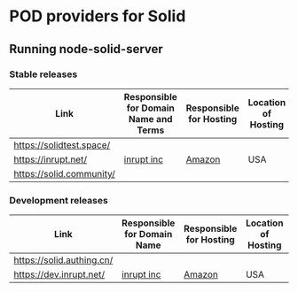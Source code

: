 # POD providers for Solid

## Running node-solid-server

### Stable releases

Link|Responsible for Domain Name and Terms|Responsible for Hosting|Location of Hosting|Solid Server Version|
|---|-------------------------------------|-----------------------|-------------------|-------------------|
|https://solidtest.space/||||
|https://inrupt.net/|[inrupt inc](https://inrupt.com/terms-of-service)|[Amazon](https://aws.amazon.com)| USA||
|https://solid.community/||||

### Development releases 

Link|Responsible for Domain Name|Responsible for Hosting|Location of Hosting|Solid Server Version|
|---|---------------------------|-----------------------|-------------------|-------------------|
|https://solid.authing.cn/||||
|https://dev.inrupt.net/|[inrupt inc](https://inrupt.com/terms-of-service)|[Amazon](https://aws.amazon.com)| USA||
